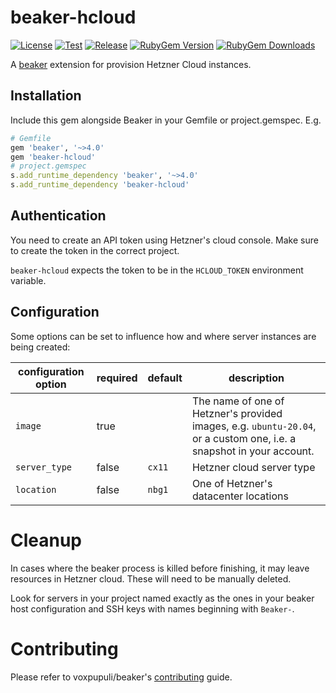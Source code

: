 # beaker-hcloud

[![License](https://img.shields.io/github/license/voxpupuli/beaker-hcloud.svg)](https://github.com/voxpupuli/beaker-hcloud/blob/master/LICENSE)
[![Test](https://github.com/voxpupuli/beaker-hcloud/actions/workflows/test.yml/badge.svg)](https://github.com/voxpupuli/beaker-hcloud/actions/workflows/test.yml)
[![Release](https://github.com/voxpupuli/beaker-hcloud/actions/workflows/release.yml/badge.svg)](https://github.com/voxpupuli/beaker-hcloud/actions/workflows/release.yml)
[![RubyGem Version](https://img.shields.io/gem/v/beaker-hcloud.svg)](https://rubygems.org/gems/beaker-hcloud)
[![RubyGem Downloads](https://img.shields.io/gem/dt/beaker-hcloud.svg)](https://rubygems.org/gems/beaker-hcloud)

A [beaker](https://github.com/voxpupuli/beaker) extension for provision Hetzner Cloud instances.

## Installation

Include this gem alongside Beaker in your Gemfile or project.gemspec. E.g.

```ruby
# Gemfile
gem 'beaker', '~>4.0'
gem 'beaker-hcloud'
# project.gemspec
s.add_runtime_dependency 'beaker', '~>4.0'
s.add_runtime_dependency 'beaker-hcloud'
```

## Authentication

You need to create an API token using Hetzner's cloud console. Make
sure to create the token in the correct project.

`beaker-hcloud` expects the token to be in the `HCLOUD_TOKEN`
environment variable.

## Configuration

Some options can be set to influence how and where server instances
are being created:


| configuration option | required | default | description |
| -------------------- | -------- | ------- | ----------- |
| `image`              | true     |         | The name of one of Hetzner's provided images, e.g. `ubuntu-20.04`, or a custom one, i.e. a snapshot in your account. |
| `server_type`       | false    | `cx11`  | Hetzner cloud server type |
| `location`           | false    | `nbg1`  | One of Hetzner's datacenter locations |

# Cleanup

In cases where the beaker process is killed before finishing, it may leave resources in Hetzner cloud. These will need to be manually deleted.

Look for servers in your project named exactly as the ones in your beaker host configuration and SSH keys with names beginning with `Beaker-`.

# Contributing

Please refer to voxpupuli/beaker's [contributing](https://github.com/voxpupuli/beaker/blob/master/CONTRIBUTING.md) guide.
